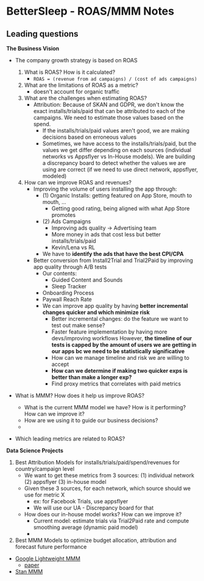 # BetterSleep - ROAS/MMM Notes

## Leading questions

**The Business Vision**

- The company growth strategy is based on ROAS
    1. What is ROAS? How is it calculated?
	    - `ROAS = (revenue from ad campaigns) / (cost of ads campaigns)`
    2. What are the limitations of ROAS as a metric?
	    - doesn't account for organic traffic
    3. What are the challenges when estimating ROAS?
	    - Attribution: Because of SKAN and GDPR, we don't know the exact 
	      installs/trials/paid that can be attributed to each of the campaigns.
	      We need to estimate those values based on the spend.
		    * If the installs/trials/paid values aren't good, we are making 
		      decisions based on erroneous values
		    * Sometimes, we have access to the installs/trials/paid, but the 
		      values we get differ depending on each sources (individual networks 
		      vs Appsflyer vs In-House models). We are building a 
		      discrepancy board to detect whether the values we are using are 
		      correct (if we need to use direct network, appsflyer, modeled)
    4. How can we improve ROAS and revenues?
	    - Improving the volume of users installing the app through:
		    * (1) Organic Installs: getting featured on App Store, mouth to mouth, ...
			    + Getting good rating, being aligned with what App Store promotes
		    * (2) Ads Campaigns
			    + Improving ads quality -> Advertising team
			    + More money in ads that cost less but better installs/trials/paid
			    + Kevin/Lena vs RL
		    * We have to **identify the ads that have the best CPI/CPA**
	    - Better conversion from Install2Trial and Trial2Paid by improving app quality through A/B tests
		    * Our contents:
			    + Guided Content and Sounds
			    + Sleep Tracker
		    * Onboarding Process
		    * Paywall Reach Rate
		    * We can improve app quality by having **better incremental changes quicker and which minimize risk**
			    + Better incremental changes: do the feature we want to test out make sense?
			    + Faster feature implementation by having more devs/improving workflows
			      However, **the timeline of our tests is capped by the amount of users we are getting in 
			      our apps bc we need to be statistically significative**
			    + How can we manage timeline and risk we are willing to accept
			    + **How can we determine if making two quicker exps is better than make a longer exp?**
			    + Find proxy metrics that correlates with paid metrics
	

- What is MMM? How does it help us improve ROAS?
    * What is the current MMM model we have? How is it performing? How can we improve it?
    * How are we using it to guide our business decisions?
    * 

- Which leading metrics are related to ROAS?

**Data Science Projects**


1. Best Attribution Models for installs/trials/paid/spend/revenues for country/campaign level
	- We want to get these metrics from 3 sources: (1) individual network (2) appsflyer (3) in-house model
	- Given these 3 sources, for each network, which source should we use for metric X
		* ex: for Facebook Trials, use appsflyer
		* We will use our UA - Discrepancy board for that
	- How does our in-house model works? How can we improve it?
	    * Current model: estimate trials via Trial2Paid rate and compute smoothing average (dynamic paid model)
	    * 
2. Best MMM Models to optimize budget allocation, attribution and forecast future performance


- [Google Lightweight MMM](https://github.com/google/lightweight_mmm)
	* [paper](https://arxiv.org/pdf/1908.09257.pdf)
- [Stan MMM](https://github.com/sibylhe/mmm_stan/tree/main)



